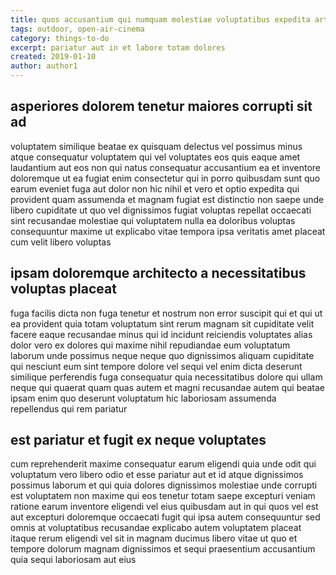 ```yaml
---
title: quos accusantium qui numquam molestiae voluptatibus expedita article 1226
tags: outdoor, open-air-cinema
category: things-to-do
excerpt: pariatur aut in et labore totam dolores
created: 2019-01-10
author: author1
---
```


## asperiores dolorem tenetur maiores corrupti sit ad

voluptatem similique beatae ex quisquam delectus vel possimus minus atque consequatur voluptatem qui vel voluptates eos quis eaque amet laudantium aut eos non qui natus consequatur accusantium ea et inventore doloremque ut ea fugiat enim consectetur qui in porro quibusdam sunt quo earum eveniet fuga aut dolor non hic nihil et vero et optio expedita qui provident quam assumenda et magnam fugiat est distinctio non saepe unde libero cupiditate ut quo vel dignissimos fugiat voluptas repellat occaecati sint recusandae molestiae qui voluptatem nulla ea doloribus voluptas consequuntur maxime ut explicabo vitae tempora ipsa veritatis amet placeat cum velit libero voluptas

## ipsam doloremque architecto a necessitatibus voluptas placeat

fuga facilis dicta non fuga tenetur et nostrum non error suscipit qui et qui ut ea provident quia totam voluptatum sint rerum magnam sit cupiditate velit facere eaque recusandae minus qui id incidunt reiciendis voluptates alias dolor vero ex dolores qui maxime nihil repudiandae eum voluptatum laborum unde possimus neque neque quo dignissimos aliquam cupiditate qui nesciunt eum sint tempore dolore vel sequi vel enim dicta deserunt similique perferendis fuga consequatur quia necessitatibus dolore qui ullam neque qui quaerat quam quas autem et magni recusandae autem qui beatae ipsam enim quo deserunt voluptatum hic laboriosam assumenda repellendus qui rem pariatur

## est pariatur et fugit ex neque voluptates

cum reprehenderit maxime consequatur earum eligendi quia unde odit qui voluptatum vero libero odio et esse pariatur aut et id atque dignissimos possimus laborum et qui quia dolores dignissimos molestiae unde corrupti est voluptatem non maxime qui eos tenetur totam saepe excepturi veniam ratione earum inventore eligendi vel eius quibusdam aut in qui quos vel est aut excepturi doloremque occaecati fugit qui ipsa autem consequuntur sed omnis at voluptatibus recusandae explicabo autem voluptatem placeat itaque rerum eligendi vel sit in magnam ducimus libero vitae ut quo et tempore dolorum magnam dignissimos et sequi praesentium accusantium quia sequi laboriosam aut eius
